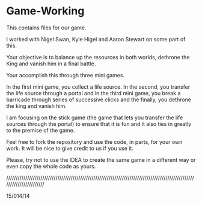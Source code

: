 Game-Working
============

This contains files for our game. 

I worked with Nigel Swan, Kyle Higel  and Aaron Stewart on some part of this.


Your objective is to balance up the resources in both worlds, dethrone the King and vanish him in a final battle.

Your accomplish this through three mini games. 

In the first mini game, you collect a life source. In the second, you transfer the life source through a portal and in the third mini game, you break a barricade through series of successive clicks and the finally, you dethrone the king and vanish him.


I am focusing on the stick game (the game that lets you transfer the life sources through the portal) to ensure that it is fun and it also ties in greatly to the premise of the game.

Feel free to fork the repository and use the code, in parts, for your own work. It will be nice to give credit to us if you use it. 

Please, try not to use the IDEA to create the same game in a different way or even copy the whole code as yours.


///////////////////////////////////////////////////////////////////////////////////////////////////////////////////////

15/014/14




